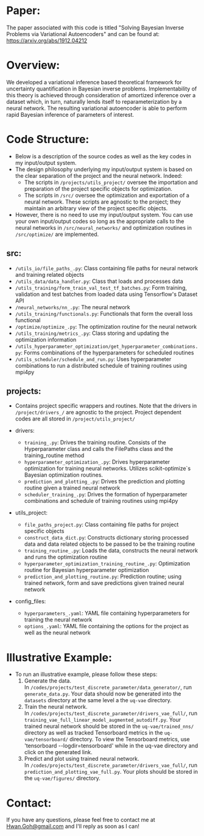 # Paper:
The paper associated with this code is titled
"Solving Bayesian Inverse Problems via Variational Autoencoders"
and can be found at: https://arxiv.org/abs/1912.04212

# Overview:
We developed a variational inference based theoretical framework for uncertainty
quantification in Bayesian inverse problems. Implementability of this theory is
achieved through consideration of amortized inference over a dataset which, in
turn, naturally lends itself to reparameterization by a neural network. The
resulting variational autoencoder is able to perform rapid Bayesian inference of
parameters of interest.

# Code Structure:
* Below is a description of the source codes as well as the key codes in my
  input/output system.
* The design philosophy underlying my input/output system is based on the clear
  separation of the project and the neural network. Indeed:
    * The scripts in `/projects/utils_project/` oversee the
      importation and preparation of the project specific objects for
      optimization.
    * The scripts in `/src/` oversee the optimization and exportation
      of a neural network. These scripts are agnostic to the project; they
      maintain an arbitrary view of the project specific objects.
* However, there is no need to use my input/output system. You can use
  your own input/output codes so long as the appropriate calls to the neural
  networks in `/src/neural_networks/` and optimization routines in `/src/optimize/` are
  implemented.

## src:
* `/utils_io/file_paths_.py`:           Class containing file paths for neural
                                        network and training related objects
* `/utils_data/data_handler.py`:        Class that loads and processes data
* `/utils_training/form_train_val_test_tf_batches.py`:  Form training, validation and test batches
                                        from loaded data using Tensorflow's Dataset
                                        API
* `/neural_networks/nn_.py`:            The neural network
* `/utils_training/functionals.py`:     Functionals that form the overall loss
                                        functional
* `/optimize/optimize_.py`:             The optimization routine for the neural network
* `/utils_training/metrics_.py`:        Class storing and updating the optimization information
* `/utils_hyperparameter_optimization/get_hyperparameter_combinations.py`: Forms combinations of the hyperparameters
                                        for scheduled routines
* `/utils_scheduler/schedule_and_run.py`: Uses hyperparameter combinations to run a distributed
                                        schedule of training routines using mpi4py

## projects:
* Contains project specific wrappers and routines. Note that the drivers in `/project/drivers_/` are agnostic to the project.
  Project dependent codes are all stored in `/project/utils_project/`
* drivers:
    * `training_.py`:                  Drives the training routine. Consists of the
                                       Hyperparameter class and calls the FilePaths class and the training_routine
                                       method
    * `hyperparameter_optimization_.py`: Drives hyperparameter optimization for
                                       training neural networks. Utilizes scikit-optimize`s
                                       Bayesian optimization routines.
    * `prediction_and_plotting_.py`:   Drives the prediction and plotting routine given a trained neural
                                       network
    * `scheduler_training_.py`:        Drives the formation of hyperparameter combinations
                                       and schedule of training routines using mpi4py
* utils_project:
	* `file_paths_project.py`:  Class containing file paths for project specific objects
    * `construct_data_dict.py`: Constructs dictionary storing processed data and
                                data related objects to be passed to be the
                                training routine
	* `training_routine_.py`:   Loads the data, constructs the neural
                                network and runs the optimization routine
	* `hyperparameter_optimization_training_routine_.py`: Optimization
                                routine for Bayesian hyperparameter
                                optimization
	* `prediction_and_plotting_routine.py`:  Prediction routine; using trained network,
                                form and save predictions given trained
                                neural network

* config_files:
    * `hyperparameters_.yaml`: YAML file containing hyperparameters for training
                               the neural network
    * `options_.yaml`:         YAML file containing the options for the project
                               as well as the neural network

# Illustrative Example:
* To run an illustrative example, please follow these steps:
    1. Generate the data.\
       In
       `/codes/projects/test_discrete_parameter/data_generator/`, run `generate_data.py`.
       Your data should now be generated into the `datasets` directory at the
       same level a the `uq-vae` directory.
    2. Train the neural network.\
       In
       `/codes/projects/test_discrete_parameter/drivers_vae_full/`, run
       `training_vae_full_linear_model_augmented_autodiff.py`. Your trained
       neural network should be stored in the `uq-vae/trained_nns/` directory as
       well as tracked Tensorboard metrics in the `uq-vae/tensorboard/`
       directory. To view the Tensorboard metrics, use 'tensorboard
       --logdir=tensorboard' while in the uq-vae directory and click on the
       generated link.
    3. Predict and plot using trained neural network.\
       In
        `/codes/projects/test_discrete_parameter/drivers_vae_full/`, run
       `prediction_and_plotting_vae_full.py`. Your plots should be stored in the
       `uq-vae/figures/` directory.

# Contact:
If you have any questions, please feel free to contact me at Hwan.Goh@gmail.com
and I'll reply as soon as I can!
